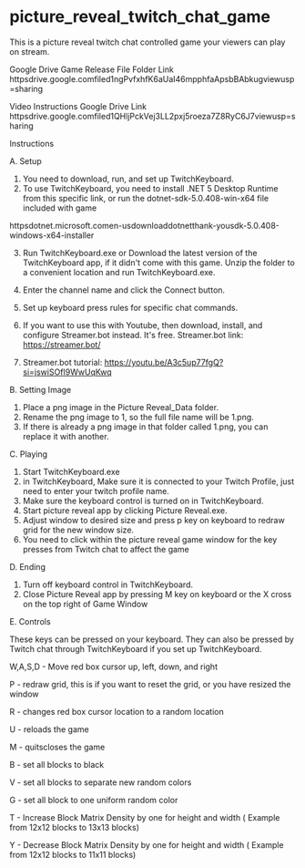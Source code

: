 # picture_reveal_twitch_chat_game
 This is a picture reveal twitch chat controlled game your viewers can play on stream.

Google Drive Game Release File Folder Link httpsdrive.google.comfiled1ngPvfxhfK6aUaI46mpphfaApsbBAbkugviewusp=sharing

Video Instructions Google Drive Link httpsdrive.google.comfiled1QHljPckVej3LL2pxj5roeza7Z8RyC6J7viewusp=sharing

Instructions

A. Setup
1. You need to download, run, and set up TwitchKeyboard.
2. To use TwitchKeyboard, you need to install .NET 5 Desktop Runtime from this specific link, or run the dotnet-sdk-5.0.408-win-x64 file included with game

httpsdotnet.microsoft.comen-usdownloaddotnetthank-yousdk-5.0.408-windows-x64-installer

3. Run TwitchKeyboard.exe or Download the latest version of the TwitchKeyboard app, if it didn't come with this game. Unzip the folder to a convenient location and run TwitchKeyboard.exe.

5. Enter the channel name and click the Connect button.

6. Set up keyboard press rules for specific chat commands.

7. If you want to use this with Youtube, then download, install, and configure Streamer.bot instead. It's free. Streamer.bot link: https://streamer.bot/

8. Streamer.bot tutorial: https://youtu.be/A3c5up77fgQ?si=jswiSOfI9WwUqKwq

B. Setting Image
1. Place a png image in the Picture Reveal_Data folder.
2. Rename the png image to 1, so the full file name will be 1.png.
3. If there is already a png image in that folder called 1.png, you can replace it with another. 

C. Playing
        	
1. Start TwitchKeyboard.exe
2. in TwitchKeyboard, Make sure it is connected to your Twitch Profile, just need to enter your twitch profile name.
3. Make sure the keyboard control is turned on in TwitchKeyboard.
3. Start picture reveal app by clicking Picture Reveal.exe.
4. Adjust window to desired size and press p key on keyboard to redraw grid for the new window size.
5. You need to click within the picture reveal game window for the key presses from Twitch chat to affect the game

D. Ending

1. Turn off keyboard control in TwitchKeyboard.
2. Close Picture Reveal app by pressing M key on keyboard or the X cross on the top right of Game Window    

E. Controls

These keys can be pressed on your keyboard.
They can also be pressed by Twitch chat through TwitchKeyboard if you set up TwitchKeyboard.

W,A,S,D - Move red box cursor up, left, down, and right

P - redraw grid, this is if you want to reset the grid, or you have resized the window

R - changes red box cursor location to a random location

U - reloads the game

M - quitscloses the game

B - set all blocks to black

V - set all blocks to separate new random colors

G - set all block to one uniform random color

T - Increase Block Matrix Density by one for height and width ( Example from 12x12 blocks to 13x13 blocks)

Y - Decrease Block Matrix Density by one for height and width ( Example from 12x12 blocks to 11x11 blocks)
